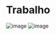 # Trabalho
![image](https://user-images.githubusercontent.com/82233997/190870578-0dd45401-1209-4f2a-b595-20adb1042a25.png)
![image](https://user-images.githubusercontent.com/82233997/190870593-29f4b946-4733-42c0-a772-c71975b54405.png)

